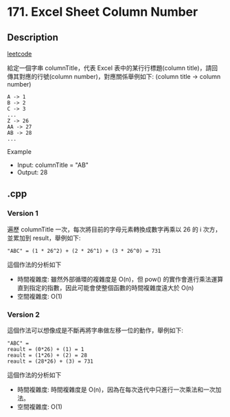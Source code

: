 # 171. Excel Sheet Column Number
## Description
[leetcode](https://leetcode.com/problems/excel-sheet-column-number/description/)

給定一個字串 columnTitle，代表 Excel 表中的某行行標題(column title)，請回傳其對應的行號(column number)，對應關係舉例如下: (column title -> column number)

```
A -> 1
B -> 2
C -> 3
...
Z -> 26
AA -> 27
AB -> 28 
...
```

Example
- Input: columnTitle = "AB"
- Output: 28
## .cpp
### Version 1
遍歷 columnTitle 一次，每次將目前的字母元素轉換成數字再乘以 26 的 i 次方，並累加到 result，舉例如下:
```
"ABC" = (1 * 26^2) + (2 * 26^1) + (3 * 26^0) = 731
```
這個作法的分析如下
- 時間複雜度: 雖然外部循環的複雜度是 O(n)，但 pow() 的實作會進行乘法運算直到指定的指數，因此可能會使整個函數的時間複雜度遠大於 O(n)
- 空間複雜度: O(1)
### Version 2
這個作法可以想像成是不斷再將字串做左移一位的動作，舉例如下:
```
"ABC" = 
reault = (0*26) + (1) = 1
reault = (1*26) + (2) = 28
reault = (28*26) + (3) = 731
```
這個作法的分析如下
- 時間複雜度: 時間複雜度是 O(n)，因為在每次迭代中只進行一次乘法和一次加法。
- 空間複雜度: O(1)
